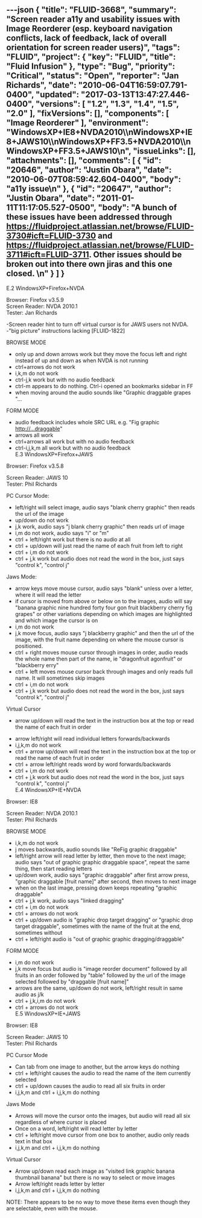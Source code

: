 ---json
{
  "title": "FLUID-3668",
  "summary": "Screen reader a11y and usability issues with Image Reorderer (esp. keyboard navigation conflicts, lack of feedback, lack of overall orientation for screen reader users)",
  "tags": "FLUID",
  "project": {
    "key": "FLUID",
    "title": "Fluid Infusion"
  },
  "type": "Bug",
  "priority": "Critical",
  "status": "Open",
  "reporter": "Jan Richards",
  "date": "2010-06-04T16:59:07.791-0400",
  "updated": "2017-03-13T13:47:27.446-0400",
  "versions": [
    "1.2",
    "1.3",
    "1.4",
    "1.5",
    "2.0"
  ],
  "fixVersions": [],
  "components": [
    "Image Reorderer"
  ],
  "environment": "WindowsXP+IE8+NVDA2010\\\nWindowsXP+IE8+JAWS10\\\nWindowsXP+FF3.5+NVDA2010\\\nWindowsXP+FF3.5+JAWS10\n",
  "issueLinks": [],
  "attachments": [],
  "comments": [
    {
      "id": "20646",
      "author": "Justin Obara",
      "date": "2010-06-07T08:59:42.604-0400",
      "body": "a11y issue\n"
    },
    {
      "id": "20647",
      "author": "Justin Obara",
      "date": "2011-01-11T11:17:05.527-0500",
      "body": "A bunch of these issues have been addressed through <https://fluidproject.atlassian.net/browse/FLUID-3730#icft=FLUID-3730> and <https://fluidproject.atlassian.net/browse/FLUID-3711#icft=FLUID-3711>. Other issues should be broken out into there own jiras and this one closed.&#x20;\n"
    }
  ]
}
---
E.2 WindowsXP+Firefox+NVDA

Browser: Firefox v3.5.9\
Screen Reader: NVDA 2010.1\
Tester: Jan Richards

-Screen reader hint to turn off virtual cursor is for JAWS users not NVDA.\
-"big picture" instructions lacking \[FLUID-1822]

BROWSE MODE

* only up and down arrows work but they move the focus left and right instead of up and down as when NVDA is not running
* ctrl+arrows do not work
* i,k,m do not work
* ctrl-j,k work but with no audio feedback
* ctrl-m appears to do nothing. Ctrl-i opened an bookmarks sidebar in FF
* when moving around the audio sounds like "Graphic draggable grapes "...

FORM MODE

* audio feedback includes whole SRC URL e.g. "Fig graphic [http://...draggable](http://...draggable/)"
* arrows all work
* ctrl+arrows all work but with no audio feedback
* ctrl-i,j,k,m all work but with no audio feedback\
  E.3 WindowsXP+Firefox+JAWS

Browser: Firefox v3.5.8

Screen Reader: JAWS 10\
Tester: Phil Richards

PC Cursor Mode:

* left/right will select image, audio says "blank cherry graphic" then reads the url of the image
* up/down do not work
* j,k work, audio says "j blank cherry graphic" then reads url of image
* i,m do not work, audio says "i" or "m"
* ctrl + left/right work but there is no audio at all
* ctrl + up/down will just read the name of each fruit from left to right
* ctrl + i,m do not work
* ctrl + j,k work but audio does not read the word in the box, just says "control k", "control j"

Jaws Mode:

* arrow keys move mouse cursor, audio says "blank" unless over a letter, where it will read the letter
* if cursor is moved from above or below on to the images, audio will say "banana graphic nine hundred forty four gon fruit blackberry cherry fig grapes" or other variations depending on which images are highlighted and which image the cursor is on
* i,m do not work
* j,k move focus, audio says "j blackberry graphic" and then the url of the image, with the fruit name depending on where the mouse cursor is positioned.&#x20;
* ctrl + right moves mouse cursor through images in order, audio reads the whole name then part of the name, ie "dragonfruit agonfruit" or "blackberry erry"
* ctrl + left moves mouse cursor back through images and only reads full name.  It will sometimes skip images
* ctrl + i,m do not work
* ctrl + j,k work but audio does not read the word in the box, just says "control k", "control j"

Virtual Cursor

* arrow up/down will read the text in the instruction box at the top or read the name of each fruit in order

- arrow left/right will read individual letters forwards/backwards
- i,j,k,m do not work
- ctrl + arrow up/down will read the text in the instruction box at the top or read the name of each fruit in order
- ctrl + arrow left/right reads word by word forwards/backwards
- ctrl + i,m do not work
- ctrl + j,k work but audio does not read the word in the box, just says "control k", "control j"\
  E.4 WindowsXP+IE+NVDA

Browser: IE8

Screen Reader: NVDA 2010.1\
Tester: Phil Richards

BROWSE MODE

* i,k,m do not work
* j moves backwards, audio sounds like "ReFig graphic draggable"
* left/right arrow will read letter by letter, then move to the next image; audio says "out of graphic graphic draggable space", repeat the same thing, then start reading letters
* up/down work, audio says "graphic draggable" after first arrow press, "graphic draggable \[fruit name]" after second, then moves to next image
* when on the last image, pressing down keeps repeating "graphic draggable"
* ctrl + j,k work, audio says "linked dragging"
* ctrl + i,m do not work
* ctrl + arrows do not work
* ctrl + up/down audio is "graphic drop target dragging" or "graphic drop target draggable", sometimes with the name of the fruit at the end, sometimes without
* ctrl + left/right audio is "out of graphic graphic dragging/draggable"

FORM MODE

* i,m do not work
* j,k move focus but audio is "image reorder document" followed by all fruits in an order followed by "table" followed by the url of the image selected followed by "draggable \[fruit name]"
* arrows are the same, up/down do not work, left/right result in same audio as j/k
* ctrl + j,k,i,m do not work
* ctrl + arrows do not work\
  E.5 WindowsXP+IE+JAWS

Browser: IE8

Screen Reader: JAWS 10\
Tester: Phil Richards

PC Cursor Mode

* Can tab from one image to another, but the arrow keys do nothing
* ctrl + left/right causes the audio to read the name of the item currently selected
* ctrl + up/down causes the audio to read all six fruits in order
* i,j,k,m and ctrl + i,j,k,m do nothing

Jaws Mode

* Arrows will move the cursor onto the images, but audio will read all six regardless of where cursor is placed
* Once on a word, left/right will read letter by letter
* ctrl + left/right move cursor from one box to another, audio only reads text in that box
* i,j,k,m and ctrl + i,j,k,m do nothing

Virtual Cursor

* Arrow up/down read each image as "visited link graphic banana thumbnail banana" but there is no way to select or move images
* Arrow left/right reads letter by letter
* i,j,k,m and ctrl + i,j,k,m do nothing

NOTE: There appears to be no way to move these items even though they are selectable, even with the mouse.&#x20;

        